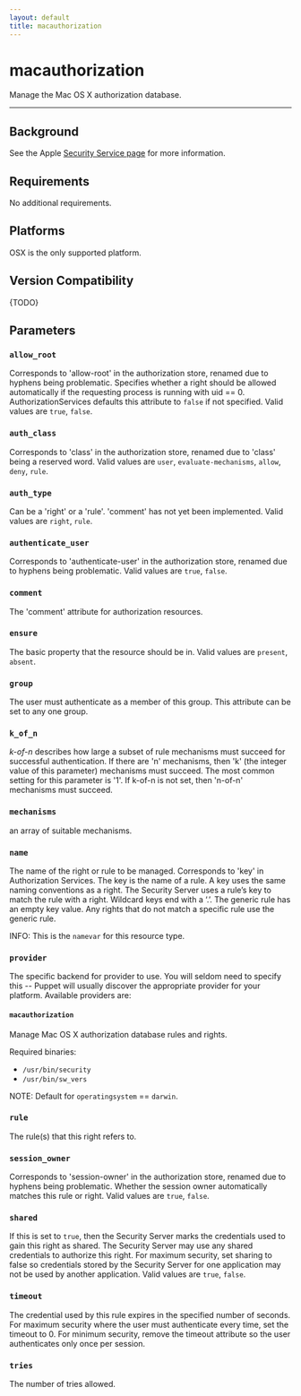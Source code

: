 ```yaml
---
layout: default
title: macauthorization
---
```


macauthorization
================

Manage the Mac OS X authorization database.

* * *

Background
----------

See the Apple [Security Service
page](http://developer.apple.com/documentation/Security/Conceptual/Security_Overview/Security_Services/chapter_4_section_5.html)
for more information.

Requirements
------------

No additional requirements.

Platforms
---------

OSX is the only supported platform.

Version Compatibility
---------------------

{TODO}

Parameters
----------

### `allow_root`

Corresponds to 'allow-root' in the authorization store, renamed due
to hyphens being problematic. Specifies whether a right should be
allowed automatically if the requesting process is running with uid ==
0. AuthorizationServices defaults this attribute to `false` if not
specified. Valid values are `true`, `false`.

### `auth_class`

Corresponds to 'class' in the authorization store, renamed due to
'class' being a reserved word. Valid values are `user`,
`evaluate-mechanisms`, `allow`, `deny`, `rule`.

### `auth_type`

Can be a 'right' or a 'rule'. 'comment' has not yet been
implemented. Valid values are `right`, `rule`.

### `authenticate_user`

Corresponds to 'authenticate-user' in the authorization store,
renamed due to hyphens being problematic. Valid values are `true`,
`false`.

### `comment`

The 'comment' attribute for authorization resources.

### `ensure`

The basic property that the resource should be in. Valid values are
`present`, `absent`.

### `group`

The user must authenticate as a member of this group. This
attribute can be set to any one group.

### `k_of_n`

*k-of-n* describes how large a subset of rule mechanisms must succeed
for successful authentication. If there are 'n' mechanisms, then
'k' (the integer value of this parameter) mechanisms must succeed.
The most common setting for this parameter is '1'. If k-of-n is not
set, then 'n-of-n' mechanisms must succeed.

### `mechanisms`

an array of suitable mechanisms.

### `name`

The name of the right or rule to be managed. Corresponds to 'key'
in Authorization Services. The key is the name of a rule. A key
uses the same naming conventions as a right. The Security Server
uses a rule’s key to match the rule with a right. Wildcard keys end
with a ‘.’. The generic rule has an empty key value. Any rights
that do not match a specific rule use the generic rule.

INFO: This is the `namevar` for this resource type.

### `provider`

The specific backend for provider to use. You will seldom need to
specify this -- Puppet will usually discover the appropriate
provider for your platform. Available providers are:

#### `macauthorization`

Manage Mac OS X authorization database rules and rights.

Required binaries:

* `/usr/bin/security`
* `/usr/bin/sw_vers`

NOTE: Default for `operatingsystem` == `darwin`.

### `rule`

The rule(s) that this right refers to.

### `session_owner`

Corresponds to 'session-owner' in the authorization store, renamed
due to hyphens being problematic. Whether the session owner
automatically matches this rule or right. Valid values are `true`,
`false`.

### `shared`

If this is set to `true`, then the Security Server marks the
credentials used to gain this right as shared. The Security Server
may use any shared credentials to authorize this right. For maximum
security, set sharing to false so credentials stored by the
Security Server for one application may not be used by another
application. Valid values are `true`, `false`.

### `timeout`

The credential used by this rule expires in the specified number of
seconds. For maximum security where the user must authenticate
every time, set the timeout to 0. For minimum security, remove the
timeout attribute so the user authenticates only once per session.

### `tries`

The number of tries allowed.
